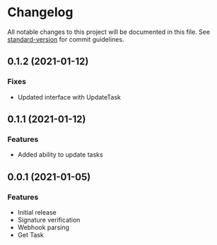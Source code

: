 # Changelog

All notable changes to this project will be documented in this file. See [standard-version](https://github.com/conventional-changelog/standard-version) for commit guidelines.

## 0.1.2 (2021-01-12)

### Fixes

* Updated interface with UpdateTask

## 0.1.1 (2021-01-12)

### Features

* Added ability to update tasks

## 0.0.1 (2021-01-05)

### Features

* Initial release
* Signature verification
* Webhook parsing
* Get Task
